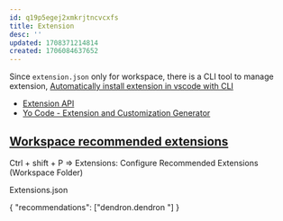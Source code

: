 ```yaml
---
id: q19p5egej2xmkrjtncvcxfs
title: Extension
desc: ''
updated: 1708371214814
created: 1706084637652
---
```


Since `extension.json` only for workspace, there is a CLI tool to manage extension, [Automatically install extension in vscode with CLI](https://code.visualstudio.com/docs/editor/extension-marketplace#_command-line-extension-management)

- [Extension API](https://code.visualstudio.com/api)
- [Yo Code - Extension and Customization Generator](https://github.com/microsoft/vscode-generator-code)

## [Workspace recommended extensions](https://code.visualstudio.com/docs/editor/extension-marketplace#_workspace-recommended-extensions)

Ctrl + shift + P => Extensions: Configure Recommended Extensions (Workspace Folder)

Extensions.json

{
"recommendations": ["dendron.dendron "]
}
